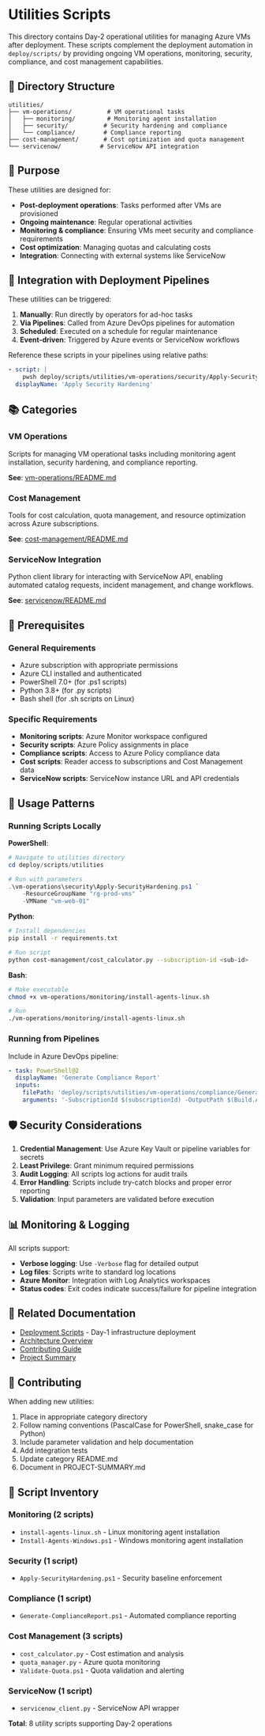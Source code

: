 # Utilities Scripts

This directory contains Day-2 operational utilities for managing Azure VMs after deployment. These scripts complement the deployment automation in `deploy/scripts/` by providing ongoing VM operations, monitoring, security, compliance, and cost management capabilities.

## 📁 Directory Structure

```
utilities/
├── vm-operations/          # VM operational tasks
│   ├── monitoring/         # Monitoring agent installation
│   ├── security/          # Security hardening and compliance
│   └── compliance/        # Compliance reporting
├── cost-management/       # Cost optimization and quota management
└── servicenow/           # ServiceNow API integration
```

## 🎯 Purpose

These utilities are designed for:
- **Post-deployment operations**: Tasks performed after VMs are provisioned
- **Ongoing maintenance**: Regular operational activities
- **Monitoring & compliance**: Ensuring VMs meet security and compliance requirements
- **Cost optimization**: Managing quotas and calculating costs
- **Integration**: Connecting with external systems like ServiceNow

## 🔄 Integration with Deployment Pipelines

These utilities can be triggered:
1. **Manually**: Run directly by operators for ad-hoc tasks
2. **Via Pipelines**: Called from Azure DevOps pipelines for automation
3. **Scheduled**: Executed on a schedule for regular maintenance
4. **Event-driven**: Triggered by Azure events or ServiceNow workflows

Reference these scripts in your pipelines using relative paths:
```yaml
- script: |
    pwsh deploy/scripts/utilities/vm-operations/security/Apply-SecurityHardening.ps1
  displayName: 'Apply Security Hardening'
```

## 📚 Categories

### VM Operations
Scripts for managing VM operational tasks including monitoring agent installation, security hardening, and compliance reporting.

**See**: [vm-operations/README.md](vm-operations/README.md)

### Cost Management
Tools for cost calculation, quota management, and resource optimization across Azure subscriptions.

**See**: [cost-management/README.md](cost-management/README.md)

### ServiceNow Integration
Python client library for interacting with ServiceNow API, enabling automated catalog requests, incident management, and change workflows.

**See**: [servicenow/README.md](servicenow/README.md)

## 🔧 Prerequisites

### General Requirements
- Azure subscription with appropriate permissions
- Azure CLI installed and authenticated
- PowerShell 7.0+ (for .ps1 scripts)
- Python 3.8+ (for .py scripts)
- Bash shell (for .sh scripts on Linux)

### Specific Requirements
- **Monitoring scripts**: Azure Monitor workspace configured
- **Security scripts**: Azure Policy assignments in place
- **Compliance scripts**: Access to Azure Policy compliance data
- **Cost scripts**: Reader access to subscriptions and Cost Management data
- **ServiceNow scripts**: ServiceNow instance URL and API credentials

## 📖 Usage Patterns

### Running Scripts Locally

**PowerShell**:
```powershell
# Navigate to utilities directory
cd deploy/scripts/utilities

# Run with parameters
.\vm-operations\security\Apply-SecurityHardening.ps1 `
    -ResourceGroupName "rg-prod-vms" `
    -VMName "vm-web-01"
```

**Python**:
```bash
# Install dependencies
pip install -r requirements.txt

# Run script
python cost-management/cost_calculator.py --subscription-id <sub-id>
```

**Bash**:
```bash
# Make executable
chmod +x vm-operations/monitoring/install-agents-linux.sh

# Run
./vm-operations/monitoring/install-agents-linux.sh
```

### Running from Pipelines

Include in Azure DevOps pipeline:
```yaml
- task: PowerShell@2
  displayName: 'Generate Compliance Report'
  inputs:
    filePath: 'deploy/scripts/utilities/vm-operations/compliance/Generate-ComplianceReport.ps1'
    arguments: '-SubscriptionId $(subscriptionId) -OutputPath $(Build.ArtifactStagingDirectory)'
```

## 🛡️ Security Considerations

1. **Credential Management**: Use Azure Key Vault or pipeline variables for secrets
2. **Least Privilege**: Grant minimum required permissions
3. **Audit Logging**: All scripts log actions for audit trails
4. **Error Handling**: Scripts include try-catch blocks and proper error reporting
5. **Validation**: Input parameters are validated before execution

## 📊 Monitoring & Logging

All scripts support:
- **Verbose logging**: Use `-Verbose` flag for detailed output
- **Log files**: Scripts write to standard log locations
- **Azure Monitor**: Integration with Log Analytics workspaces
- **Status codes**: Exit codes indicate success/failure for pipeline integration

## 🔗 Related Documentation

- [Deployment Scripts](../README.md) - Day-1 infrastructure deployment
- [Architecture Overview](../../../docs/ARCHITECTURE.md)
- [Contributing Guide](../../../CONTRIBUTING.md)
- [Project Summary](../../../PROJECT-SUMMARY.md)

## 🤝 Contributing

When adding new utilities:
1. Place in appropriate category directory
2. Follow naming conventions (PascalCase for PowerShell, snake_case for Python)
3. Include parameter validation and help documentation
4. Add integration tests
5. Update category README.md
6. Document in PROJECT-SUMMARY.md

## 📝 Script Inventory

### Monitoring (2 scripts)
- `install-agents-linux.sh` - Linux monitoring agent installation
- `Install-Agents-Windows.ps1` - Windows monitoring agent installation

### Security (1 script)
- `Apply-SecurityHardening.ps1` - Security baseline enforcement

### Compliance (1 script)
- `Generate-ComplianceReport.ps1` - Automated compliance reporting

### Cost Management (3 scripts)
- `cost_calculator.py` - Cost estimation and analysis
- `quota_manager.py` - Azure quota monitoring
- `Validate-Quota.ps1` - Quota validation and alerting

### ServiceNow (1 script)
- `servicenow_client.py` - ServiceNow API wrapper

**Total**: 8 utility scripts supporting Day-2 operations
